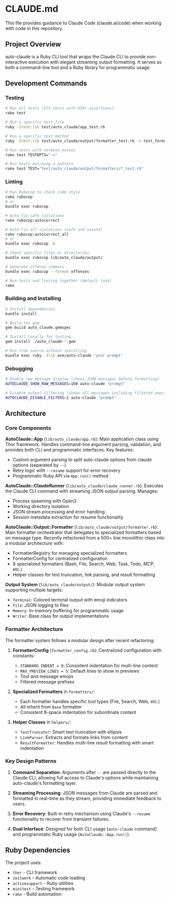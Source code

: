 # CLAUDE.md

This file provides guidance to Claude Code (claude.ai/code) when working with code in this repository.

## Project Overview

auto-claude is a Ruby CLI tool that wraps the Claude CLI to provide non-interactive execution with elegant streaming output formatting. It serves as both a command-line tool and a Ruby library for programmatic usage.

## Development Commands

### Testing
```bash
# Run all tests (273 tests with 850+ assertions)
rake test

# Run a specific test file
ruby -Itest:lib test/auto_claude/app_test.rb

# Run a specific test method
ruby -Itest:lib test/auto_claude/output/formatter_test.rb -n test_format_todo_list

# Run tests with verbose output
rake test TESTOPTS="-v"

# Run tests matching a pattern
rake test TEST="test/auto_claude/output/formatters/*_test.rb"
```

### Linting
```bash
# Run RuboCop to check code style
rake rubocop
# or
bundle exec rubocop

# Auto-fix safe violations
rake rubocop:autocorrect

# Auto-fix all violations (safe and unsafe)
rake rubocop:autocorrect_all
# or
bundle exec rubocop -A

# Check specific files or directories
bundle exec rubocop lib/auto_claude/output/

# Generate offense summary
bundle exec rubocop --format offenses

# Run tests and linting together (default task)
rake
```

### Building and Installing
```bash
# Install dependencies
bundle install

# Build the gem
gem build auto_claude.gemspec

# Install locally for testing
gem install ./auto_claude-*.gem

# Run from source without installing
bundle exec ruby -Ilib exe/auto-claude "your prompt"
```

### Debugging
```bash
# Enable raw message display (shows JSON messages before formatting)
AUTOCLAUDE_SHOW_RAW_MESSAGES=160 auto-claude "prompt"

# Disable output filtering (shows all messages including filtered ones)
AUTOCLAUDE_DISABLE_FILTERS=1 auto-claude "prompt"
```

## Architecture

### Core Components

**AutoClaude::App** (`lib/auto_claude/app.rb`): Main application class using Thor framework. Handles command-line argument parsing, validation, and provides both CLI and programmatic interfaces. Key features:
- Custom argument parsing to split auto-claude options from claude options (separated by `--`)
- Retry logic with `--resume` support for error recovery
- Programmatic Ruby API via `App.run()` method

**AutoClaude::ClaudeRunner** (`lib/auto_claude/claude_runner.rb`): Executes the Claude CLI command with streaming JSON output parsing. Manages:
- Process spawning with Open3
- Working directory isolation
- JSON stream processing and error handling
- Session metadata extraction for resume functionality

**AutoClaude::Output::Formatter** (`lib/auto_claude/output/formatter.rb`): Main formatter orchestrator that delegates to specialized formatters based on message type. Recently refactored from a 500+ line monolithic class into a modular architecture with:
- FormatterRegistry for managing specialized formatters
- FormatterConfig for centralized configuration
- 8 specialized formatters (Bash, File, Search, Web, Task, Todo, MCP, etc.)
- Helper classes for text truncation, link parsing, and result formatting

**Output System** (`lib/auto_claude/output/`): Modular output system supporting multiple targets:
- `Terminal`: Colored terminal output with emoji indicators
- `File`: JSON logging to files
- `Memory`: In-memory buffering for programmatic usage
- `Writer`: Base class for output implementations

### Formatter Architecture

The formatter system follows a modular design after recent refactoring:

1. **FormatterConfig** (`formatter_config.rb`): Centralized configuration with constants:
   - `STANDARD_INDENT = 8`: Consistent indentation for multi-line content
   - `MAX_PREVIEW_LINES = 5`: Default lines to show in previews
   - Tool and message emojis
   - Filtered message prefixes

2. **Specialized Formatters** in `formatters/`:
   - Each formatter handles specific tool types (File, Search, Web, etc.)
   - All inherit from `Base` formatter
   - Consistent 8-space indentation for subordinate content

3. **Helper Classes** in `helpers/`:
   - `TextTruncator`: Smart text truncation with ellipsis
   - `LinkParser`: Extracts and formats links from content
   - `ResultFormatter`: Handles multi-line result formatting with smart indentation

### Key Design Patterns

1. **Command Separation**: Arguments after `--` are passed directly to the Claude CLI, allowing full access to Claude's options while maintaining auto-claude's formatting layer.

2. **Streaming Processing**: JSON messages from Claude are parsed and formatted in real-time as they stream, providing immediate feedback to users.

3. **Error Recovery**: Built-in retry mechanism using Claude's `--resume` functionality to recover from transient failures.

4. **Dual Interface**: Designed for both CLI usage (`auto-claude` command) and programmatic Ruby usage (`AutoClaude::App.run()`).

## Ruby Dependencies

The project uses:
- `thor` - CLI framework
- `zeitwerk` - Automatic code loading
- `activesupport` - Ruby utilities
- `minitest` - Testing framework
- `rake` - Build automation